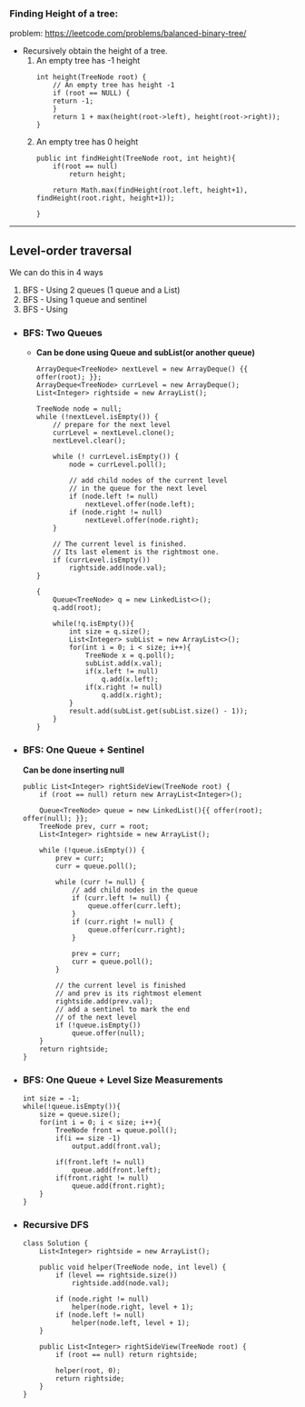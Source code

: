 
### Finding Height of a tree:

problem: https://leetcode.com/problems/balanced-binary-tree/

- Recursively obtain the height of a tree. 
  1. An empty tree has -1 height
        ```
        int height(TreeNode root) { 
            // An empty tree has height -1
            if (root == NULL) {
            return -1;
            }
            return 1 + max(height(root->left), height(root->right));
        }
        ```
  2. An empty tree has 0 height
        ```
        public int findHeight(TreeNode root, int height){
            if(root == null)
                return height;
            
            return Math.max(findHeight(root.left, height+1), findHeight(root.right, height+1));
            
        }
        ```

----------
## Level-order traversal

We can do this in 4 ways

  1. BFS - Using 2 queues (1 queue and a List)
  2. BFS - Using 1 queue and sentinel
  3. BFS - Using 

- ### BFS: Two Queues
  - **Can be done using Queue and subList(or another queue)** 
  
    ```
    ArrayDeque<TreeNode> nextLevel = new ArrayDeque() {{ offer(root); }};
    ArrayDeque<TreeNode> currLevel = new ArrayDeque();        
    List<Integer> rightside = new ArrayList();
    
    TreeNode node = null;
    while (!nextLevel.isEmpty()) {
        // prepare for the next level
        currLevel = nextLevel.clone();
        nextLevel.clear();

        while (! currLevel.isEmpty()) {
            node = currLevel.poll();

            // add child nodes of the current level
            // in the queue for the next level
            if (node.left != null) 
                nextLevel.offer(node.left);    
            if (node.right != null) 
                nextLevel.offer(node.right);
        }
        
        // The current level is finished.
        // Its last element is the rightmost one.
        if (currLevel.isEmpty()) 
            rightside.add(node.val);    
    }
    ```


    ```
    {
        Queue<TreeNode> q = new LinkedList<>();
        q.add(root);
        
        while(!q.isEmpty()){
            int size = q.size();
            List<Integer> subList = new ArrayList<>();
            for(int i = 0; i < size; i++){
                TreeNode x = q.poll();
                subList.add(x.val);
                if(x.left != null)
                    q.add(x.left);
                if(x.right != null)
                    q.add(x.right);
            }
            result.add(subList.get(subList.size() - 1));
        }
    }
    ```
- ### BFS: One Queue + Sentinel
    **Can be done inserting null**
    ```
    public List<Integer> rightSideView(TreeNode root) {
        if (root == null) return new ArrayList<Integer>();
        
        Queue<TreeNode> queue = new LinkedList(){{ offer(root); offer(null); }};
        TreeNode prev, curr = root;
        List<Integer> rightside = new ArrayList();
        
        while (!queue.isEmpty()) {
            prev = curr;
            curr = queue.poll();

            while (curr != null) {
                // add child nodes in the queue
                if (curr.left != null) {
                    queue.offer(curr.left);    
                }
                if (curr.right != null) {
                    queue.offer(curr.right);
                }
                
                prev = curr;
                curr = queue.poll();
            }      

            // the current level is finished
            // and prev is its rightmost element
            rightside.add(prev.val);
            // add a sentinel to mark the end
            // of the next level
            if (!queue.isEmpty())
                queue.offer(null);
        }
        return rightside;
    }
    ```

- ###  BFS: One Queue + Level Size Measurements
    ```
    int size = -1;
    while(!queue.isEmpty()){
        size = queue.size();            
        for(int i = 0; i < size; i++){
            TreeNode front = queue.poll();
            if(i == size -1)
                output.add(front.val);
            
            if(front.left != null)
                queue.add(front.left);
            if(front.right != null)
                queue.add(front.right);
        }
    }
    ```
- ### Recursive DFS
    ```
    class Solution {
        List<Integer> rightside = new ArrayList();
        
        public void helper(TreeNode node, int level) {
            if (level == rightside.size()) 
                rightside.add(node.val);
            
            if (node.right != null) 
                helper(node.right, level + 1);  
            if (node.left != null) 
                helper(node.left, level + 1);
        }    
        
        public List<Integer> rightSideView(TreeNode root) {
            if (root == null) return rightside;
            
            helper(root, 0);
            return rightside;
        }
    }

    ```